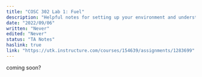 ```yaml
---
title: "COSC 302 Lab 1: Fuel"
description: "Helpful notes for setting up your environment and understanding the lab writeup"
date: "2022/09/06"
written: "Never"
edited: "Never"
status: "TA Notes"
haslink: true
link: "https://utk.instructure.com/courses/154639/assignments/1283699"
---
```

coming soon?